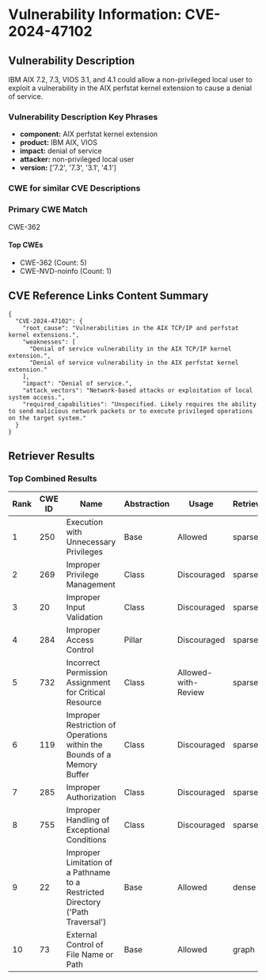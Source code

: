 # Vulnerability Information: CVE-2024-47102

## Vulnerability Description
IBM AIX 7.2, 7.3, VIOS 3.1, and 4.1 could allow a non-privileged local user to exploit a vulnerability in the AIX perfstat kernel extension to cause a denial of service.

### Vulnerability Description Key Phrases
- **component:** AIX perfstat kernel extension
- **product:** IBM AIX, VIOS
- **impact:** denial of service
- **attacker:** non-privileged local user
- **version:** ['7.2', '7.3', '3.1', '4.1']

### CWE for similar CVE Descriptions
### Primary CWE Match
CWE-362

#### Top CWEs
- CWE-362 (Count: 5)
- CWE-NVD-noinfo (Count: 1)

## CVE Reference Links Content Summary
```
{
  "CVE-2024-47102": {
    "root_cause": "Vulnerabilities in the AIX TCP/IP and perfstat kernel extensions.",
    "weaknesses": [
      "Denial of service vulnerability in the AIX TCP/IP kernel extension.",
      "Denial of service vulnerability in the AIX perfstat kernel extension."
    ],
    "impact": "Denial of service.",
    "attack_vectors": "Network-based attacks or exploitation of local system access.",
    "required_capabilities": "Unspecified. Likely requires the ability to send malicious network packets or to execute privileged operations on the target system."
  }
}
```

## Retriever Results

### Top Combined Results

| Rank | CWE ID | Name | Abstraction | Usage  | Retrievers | Individual Scores |
|------|--------|------|-------------|-------|------------|-------------------|
| 1 | 250 | Execution with Unnecessary Privileges | Base | Allowed | sparse | 0.066 |
| 2 | 269 | Improper Privilege Management | Class | Discouraged | sparse | 0.063 |
| 3 | 20 | Improper Input Validation | Class | Discouraged | sparse | 0.063 |
| 4 | 284 | Improper Access Control | Pillar | Discouraged | sparse | 0.060 |
| 5 | 732 | Incorrect Permission Assignment for Critical Resource | Class | Allowed-with-Review | sparse | 0.060 |
| 6 | 119 | Improper Restriction of Operations within the Bounds of a Memory Buffer | Class | Discouraged | sparse | 0.059 |
| 7 | 285 | Improper Authorization | Class | Discouraged | sparse | 0.059 |
| 8 | 755 | Improper Handling of Exceptional Conditions | Class | Discouraged | sparse | 0.059 |
| 9 | 22 | Improper Limitation of a Pathname to a Restricted Directory ('Path Traversal') | Base | Allowed | dense | 0.540 |
| 10 | 73 | External Control of File Name or Path | Base | Allowed | graph | 0.003 |


